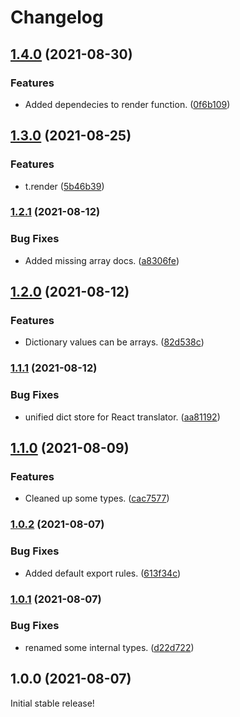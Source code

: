 # Changelog

## [1.4.0](https://www.github.com/schummar/schummar-translate/compare/v1.3.0...v1.4.0) (2021-08-30)


### Features

* Added dependecies to render function. ([0f6b109](https://www.github.com/schummar/schummar-translate/commit/0f6b109738441ba8fc626ba39456879dd70f1efb))

## [1.3.0](https://www.github.com/schummar/schummar-translate/compare/v1.2.1...v1.3.0) (2021-08-25)


### Features

* t.render ([5b46b39](https://www.github.com/schummar/schummar-translate/commit/5b46b39d32a3bff0024f2e4f89bd79d6b781a9f0))

### [1.2.1](https://www.github.com/schummar/schummar-translate/compare/v1.2.0...v1.2.1) (2021-08-12)


### Bug Fixes

* Added missing array docs. ([a8306fe](https://www.github.com/schummar/schummar-translate/commit/a8306fea23976bf08fac6e0999b45a19d789a6b9))

## [1.2.0](https://www.github.com/schummar/schummar-translate/compare/v1.1.1...v1.2.0) (2021-08-12)


### Features

* Dictionary values can be arrays. ([82d538c](https://www.github.com/schummar/schummar-translate/commit/82d538c3ef425d3a35546a811b402ce7acf16982))

### [1.1.1](https://www.github.com/schummar/schummar-translate/compare/v1.1.0...v1.1.1) (2021-08-12)


### Bug Fixes

* unified dict store for React translator. ([aa81192](https://www.github.com/schummar/schummar-translate/commit/aa8119279d4133bc61e590a9c9e4e7632bb27389))

## [1.1.0](https://www.github.com/schummar/schummar-translate/compare/v1.0.2...v1.1.0) (2021-08-09)


### Features

* Cleaned up some types. ([cac7577](https://www.github.com/schummar/schummar-translate/commit/cac757796ec1fa45981fb4c748b2546f4f3e96b4))

### [1.0.2](https://www.github.com/schummar/schummar-translate/compare/v1.0.1...v1.0.2) (2021-08-07)


### Bug Fixes

* Added default export rules. ([613f34c](https://www.github.com/schummar/schummar-translate/commit/613f34c5b6d6a73dd972d0bbcb60a32e8c962b31))

### [1.0.1](https://www.github.com/schummar/schummar-translate/compare/v1.0.0...v1.0.1) (2021-08-07)


### Bug Fixes

* renamed some internal types. ([d22d722](https://www.github.com/schummar/schummar-translate/commit/d22d7224a59458a0370f8c5708a556084da1c135))

## 1.0.0 (2021-08-07)
Initial stable release!

